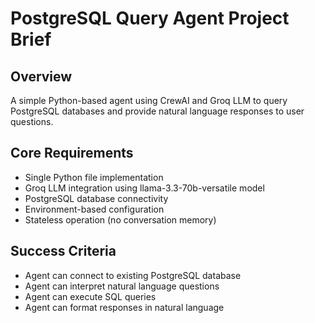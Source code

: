 # PostgreSQL Query Agent Project Brief

## Overview
A simple Python-based agent using CrewAI and Groq LLM to query PostgreSQL databases and provide natural language responses to user questions.

## Core Requirements
- Single Python file implementation
- Groq LLM integration using llama-3.3-70b-versatile model
- PostgreSQL database connectivity
- Environment-based configuration
- Stateless operation (no conversation memory)

## Success Criteria
- Agent can connect to existing PostgreSQL database
- Agent can interpret natural language questions
- Agent can execute SQL queries
- Agent can format responses in natural language
